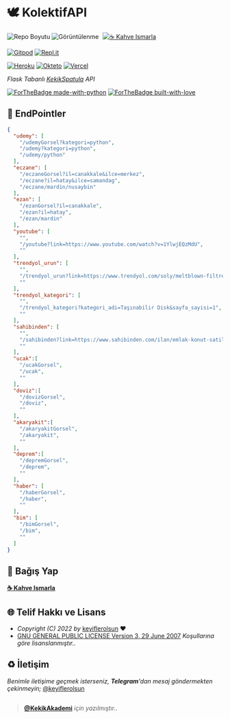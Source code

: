 # 🕊 KolektifAPI

![Repo Boyutu](https://img.shields.io/github/repo-size/keyiflerolsun/KolektifAPI)
![Görüntülenme](https://hits.seeyoufarm.com/api/count/incr/badge.svg?url=https://github.com/keyiflerolsun/KolektifAPI&title=Görüntülenme)
<a href="https://KekikAkademi.org/Kahve" target="_blank"><img src="https://img.shields.io/badge/☕️-Kahve Ismarla-ffdd00" title="☕️ Kahve Ismarla" style="padding-left:5px;"></a>

[![Gitpod](https://img.shields.io/badge/Gitpod-Çalıştır-blue?logo=gitpod)](https://gitpod.io/#https://github.com/keyiflerolsun/KolektifAPI)
[![Repl.it](https://img.shields.io/badge/Replit-Çalıştır-green?logo=replit)](https://repl.it/github/keyiflerolsun/KolektifAPI)

[![Heroku](https://img.shields.io/badge/Heroku-Deploy-orange?logo=heroku)](https://heroku.com/deploy?template=https://github.com/keyiflerolsun/KolektifAPI)
[![Okteto](https://img.shields.io/badge/Okteto-Deploy-turquoise?logo=okteto)](https://cloud.okteto.com/deploy?repository=https://github.com/keyiflerolsun/KolektifAPI)
[![Vercel](https://img.shields.io/badge/Vercel-Deploy-black?logo=vercel)](https://vercel.com/new/clone?repository-url=https://github.com/keyiflerolsun/KolektifAPI)

*Flask Tabanlı [KekikSpatula](https://github.com/keyiflerolsun/KekikSpatula) API*

[![ForTheBadge made-with-python](http://ForTheBadge.com/images/badges/made-with-python.svg)](https://www.python.org/)
[![ForTheBadge built-with-love](http://ForTheBadge.com/images/badges/built-with-love.svg)](https://GitHub.com/keyiflerolsun/)

## 📍 EndPointler
```json
{
  "udemy": [
    "/udemyGorsel?kategori=python",
    "/udemy?kategori=python",
    "/udemy/python"
  ],
  "eczane": [
    "/eczaneGorsel?il=canakkale&ilce=merkez",
    "/eczane?il=hatay&ilce=samandag",
    "/eczane/mardin/nusaybin"
  ],
  "ezan": [
    "/ezanGorsel?il=canakkale",
    "/ezan?il=hatay",
    "/ezan/mardin"
  ],
  "youtube": [
    "",
    "/youtube?link=https://www.youtube.com/watch?v=1YlwjEQzMdU",
    ""
  ],
  "trendyol_urun": [
    "",
    "/trendyol_urun?link=https://www.trendyol.com/soly/meltblown-filtre-3-katli-tam-ultrasonik-cerrahi-maske-yesil-100-adet-p-47636885",
    ""
  ],
  "trendyol_kategori": [
    "",
    "/trendyol_kategori?kategori_adi=Taşınabilir Disk&sayfa_sayisi=1",
    ""
  ],
  "sahibinden": [
    "",
    "/sahibinden?link=https://www.sahibinden.com/ilan/emlak-konut-satilik-buyukcekmece-site-icerisinde-gol-manzarali-mustakil-4-plus1-villa-946409988/detay",
    ""
  ],
  "ucak":[
    "/ucakGorsel",
    "/ucak",
    ""
  ],
  "doviz":[
    "/dovizGorsel",
    "/doviz",
    ""
  ],
  "akaryakit":[
    "/akaryakitGorsel",
    "/akaryakit",
    ""
  ],
  "deprem":[
    "/depremGorsel",
    "/deprem",
    ""
  ],
  "haber": [
    "/haberGorsel",
    "/haber",
    ""
  ],
  "bim": [
    "/bimGorsel",
    "/bim",
    ""
  ]
}
```

## 💸 Bağış Yap

**[☕️ Kahve Ismarla](https://KekikAkademi.org/Kahve)**

## 🌐 Telif Hakkı ve Lisans

* *Copyright (C) 2022 by* [keyiflerolsun](https://github.com/keyiflerolsun) ❤️️
* [GNU GENERAL PUBLIC LICENSE Version 3, 29 June 2007](https://github.com/keyiflerolsun/KolektifAPI/blob/master/LICENSE) *Koşullarına göre lisanslanmıştır..*

## ♻️ İletişim

*Benimle iletişime geçmek isterseniz, **Telegram**'dan mesaj göndermekten çekinmeyin;* [@keyiflerolsun](https://t.me/KekikKahve)

##

> **[@KekikAkademi](https://t.me/KekikAkademi)** *için yazılmıştır..*
